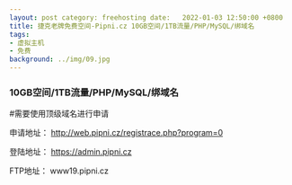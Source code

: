 ```yaml
---
layout: post category: freehosting date:   2022-01-03 12:50:00 +0800
title: 捷克老牌免费空间-Pipni.cz 10GB空间/1TB流量/PHP/MySQL/绑域名
tags:
- 虚拟主机
- 免费
background: ../img/09.jpg
---
```


### 10GB空间/1TB流量/PHP/MySQL/绑域名

#需要使用顶级域名进行申请

申请地址：
http://web.pipni.cz/registrace.php?program=0

登陆地址：
https://admin.pipni.cz

FTP地址：
www19.pipni.cz